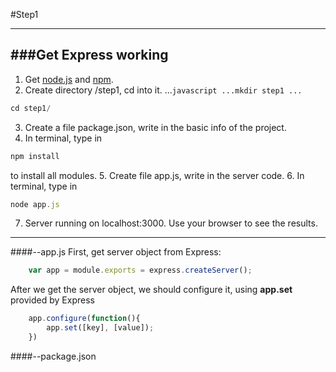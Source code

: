 #Step1

---
###Get Express working
---
1. Get [node.js](http://nodejs.org/download/) and [npm](https://www.npmjs.org/).
2. Create directory /step1, cd into it.
...```javascript
...mkdir step1
...```
```javascript
cd step1/
```
3. Create a file package.json, write in the basic info of the project.
4. In terminal, type in 
```javascript
npm install 
```
to install all modules.
5. Create file app.js, write in the server code.
6. In terminal, type in
```javascript
node app.js
```
7. Server running on localhost:3000. Use your browser to see the results.
---
####--app.js
First, get server object from Express:
```javascript
	var app = module.exports = express.createServer();
```
After we get the server object, we should configure it, using <b>app.set</b> provided by Express
```javascript
	app.configure(function(){
		app.set([key], [value]);
	})
```
####--package.json
